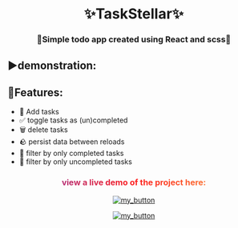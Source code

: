 <h1 align="center">✨TaskStellar✨</h1>
<h3 align="center">📃Simple todo app created using React and scss📎</h3>

## ▶️demonstration:

## 🚀Features:

- 🧩 Add tasks
- ✅ toggle tasks as (un)completed
- 🗑️ delete tasks
- 🪨 persist data between reloads
- 📁 filter by only completed tasks
- 📂 filter by only uncompleted tasks

<div align="center">
<h3 style="background: linear-gradient(to right, #833ab4, #fd1d1d, #fcb045); -webkit-background-clip: text; -webkit-text-fill-color: transparent;" 
> view a live demo of the project here:</h3>

[![my_button](https://img.shields.io/badge/click_me-37a779?style=for-the-badge)](https://www.youtube.com/watch?v=G510jeWiaV0)

[![my_button](https://img.shields.io/badge/🟦🟨-37a779?style=for-the-badge)](https://www.youtube.com/watch?v=G510jeWiaV0)

</div>

 
